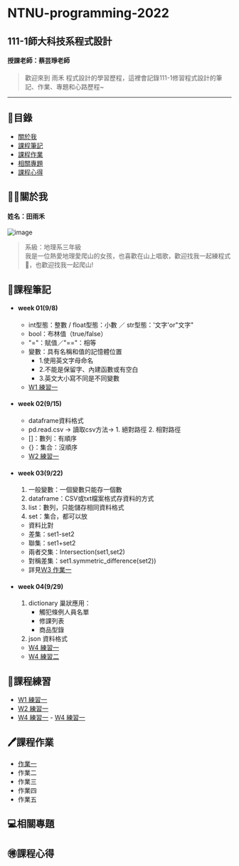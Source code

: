 # NTNU-programming-2022
## 111-1師大科技系程式設計  
#### 授課老師：蔡芸琤老師

>歡迎來到 雨禾 程式設計的學習歷程，這裡會記錄111-1修習程式設計的筆記、作業、專題和心路歷程~
***

## 📜目錄
- [關於我](#關於我)
- [課程筆記](#課程筆記)
- [課程作業](#課程作業)
- [相關專題](#相關專題)
- [課程心得](#課程心得)

## 🙋‍♀️關於我
#### 姓名：田雨禾
![image](https://github.com/YU-HE-TIEN/PL/blob/main/self-intro.jpg?raw=true)
>系級：地理系三年級</br>
>我是一位熱愛地理愛爬山的女孩，也喜歡在山上唱歌，歡迎找我一起練程式🥲，也歡迎找我一起爬山!

## 📘課程筆記
- #### week 01(9/8)
  - int型態：整數 / float型態：小數 ／ str型態：'文字'or"文字"
  - bool：布林值（true/false）
  - "="：賦值／"=="：相等
  - 變數：具有名稱和值的記憶體位置
    - 1.使用英文字母命名
    - 2.不能是保留字、內建函數或有空白
    - 3.英文大小寫不同是不同變數
  - [W1 練習一](https://github.com/YU-HE-TIEN/PL/blob/main/practice/week02_practice01.ipynb)
- #### week 02(9/15)
  - dataframe資料格式
  - pd.read.csv -> 讀取csv方法-> 1. 絕對路徑 2. 相對路徑
  - []：數列：有順序
  - {}：集合：沒順序
  - [W2 練習一](http://localhost:8889/notebooks/Documents/GitHub/PL/practice/week02_practice01.ipynb)
- #### week 03(9/22)
  1. 一般變數：一個變數只能存一個數
  2. dataframe：CSV或txt檔案格式存資料的方式
  3. list：數列，只能儲存相同資料格式
  4. set：集合，都可以放
    - 資料比對
    - 差集：set1-set2 
    - 聯集：set1+set2 
    - 兩者交集：Intersection(set1,set2) 
    - 對稱差集：set1.symmetric_difference(set2))
    - 詳見[W3 作業一](https://github.com/YU-HE-TIEN/PL/blob/main/homework/Week03_homework01.ipynb)
- #### week 04(9/29)
  1. dictionary 巢狀應用：
     - 觸犯條例人員名單
     - 修課列表
     - 商品型錄
  2. json 資料格式
  - [W4 練習一](http://localhost:8889/notebooks/Documents/GitHub/PL/practice/week04_practice01.ipynb)
  - [W4 練習二](http://localhost:8888/notebooks/Documents/GitHub/PL/practice/week04_practice02.ipynb)

## 📝課程練習
  - [W1 練習一](https://github.com/YU-HE-TIEN/PL/blob/main/practice/week02_practice01.ipynb)
  - [W2 練習一](http://localhost:8889/notebooks/Documents/GitHub/PL/practice/week02_practice01.ipynb)
  - [W4 練習一](http://localhost:8889/notebooks/Documents/GitHub/PL/practice/week04_practice01.ipynb) - [W4 練習一](http://localhost:8888/notebooks/Documents/GitHub/PL/practice/week04_practice02.ipynb)

## 🖊課程作業
- [作業一](https://github.com/YU-HE-TIEN/PL/blob/main/homework/Week03_homework01.ipynb)
- 作業二
- 作業三
- 作業四
- 作業五

## 💻相關專題

## 🉐課程心得
